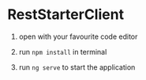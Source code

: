 # RestStarterClient

1. open with your favourite code editor

2. run `npm install` in terminal

3. run `ng serve` to start the application
